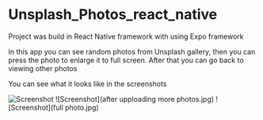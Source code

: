 # Unsplash_Photos_react_native

Project was build in React Native framework with using Expo framework

In this app you can see random photos from Unsplash gallery, then you can press the photo to enlarge it to full screen. After that you can go back to viewing other photos

You can see what it looks like in the screenshots

![Screenshot](start.jpg)
![Screenshot](after upploading more photos.jpg)
![Screenshot](full photo.jpg)
